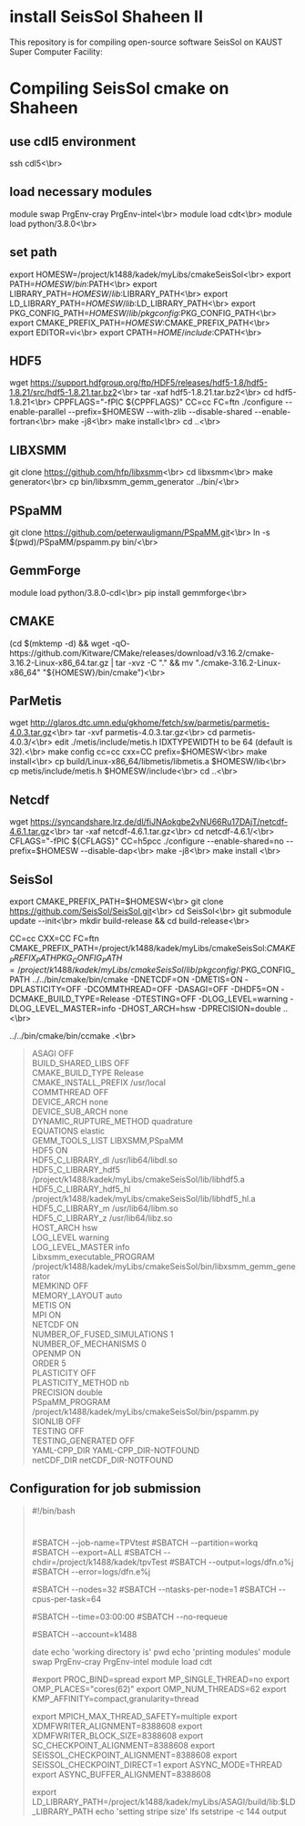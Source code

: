 # install SeisSol Shaheen II
This repository is for compiling open-source software SeisSol on KAUST Super Computer Facility:

# Compiling SeisSol cmake on Shaheen

## use cdl5 environment
ssh cdl5<\br>

## load necessary modules
module swap PrgEnv-cray PrgEnv-intel<\br>
module load cdt<\br>
module load python/3.8.0<\br>

## set path
export HOMESW=/project/k1488/kadek/myLibs/cmakeSeisSol<\br>
export PATH=$HOMESW/bin:$PATH<\br>
export LIBRARY_PATH=$HOMESW/lib:$LIBRARY_PATH<\br>
export LD_LIBRARY_PATH=$HOMESW/lib:$LD_LIBRARY_PATH<\br>
export PKG_CONFIG_PATH=$HOMESW/lib/pkgconfig:$PKG_CONFIG_PATH<\br>
export CMAKE_PREFIX_PATH=$HOMESW:$CMAKE_PREFIX_PATH<\br>
export EDITOR=vi<\br>
export CPATH=$HOME/include:$CPATH<\br>


## HDF5
wget https://support.hdfgroup.org/ftp/HDF5/releases/hdf5-1.8/hdf5-1.8.21/src/hdf5-1.8.21.tar.bz2<\br>
tar -xaf hdf5-1.8.21.tar.bz2<\br>
cd hdf5-1.8.21<\br>
CPPFLAGS="-fPIC ${CPPFLAGS}" CC=cc FC=ftn ./configure --enable-parallel --prefix=$HOMESW --with-zlib --disable-shared --enable-fortran<\br>
make -j8<\br>
make install<\br>
cd ..<\br>

## LIBXSMM
git clone https://github.com/hfp/libxsmm<\br>
cd libxsmm<\br>
make generator<\br>
cp bin/libxsmm_gemm_generator ../bin/<\br>

## PSpaMM
git clone https://github.com/peterwauligmann/PSpaMM.git<\br>
ln -s $(pwd)/PSpaMM/pspamm.py bin/<\br>

## GemmForge
module load python/3.8.0-cdl<\br>
pip install gemmforge<\br>

## CMAKE
(cd $(mktemp -d) && wget -qO- https://github.com/Kitware/CMake/releases/download/v3.16.2/cmake-3.16.2-Linux-x86_64.tar.gz | tar -xvz -C "." && mv "./cmake-3.16.2-Linux-x86_64" "${HOMESW}/bin/cmake")<\br>

## ParMetis
wget http://glaros.dtc.umn.edu/gkhome/fetch/sw/parmetis/parmetis-4.0.3.tar.gz<\br>
tar -xvf parmetis-4.0.3.tar.gz<\br>
cd parmetis-4.0.3/<\br>
edit ./metis/include/metis.h IDXTYPEWIDTH to be 64 (default is 32).<\br>
make config cc=cc cxx=CC prefix=$HOMESW<\br>
make install<\br>
cp build/Linux-x86_64/libmetis/libmetis.a $HOMESW/lib<\br>
cp metis/include/metis.h $HOMESW/include<\br>
cd ..<\br>

## Netcdf
wget https://syncandshare.lrz.de/dl/fiJNAokgbe2vNU66Ru17DAjT/netcdf-4.6.1.tar.gz<\br>
tar -xaf netcdf-4.6.1.tar.gz<\br>
cd netcdf-4.6.1/<\br>
CFLAGS="-fPIC ${CFLAGS}" CC=h5pcc ./configure --enable-shared=no --prefix=$HOMESW --disable-dap<\br>
make -j8<\br>
make install <\br>

## SeisSol
export CMAKE_PREFIX_PATH=$HOMESW<\br>
git clone https://github.com/SeisSol/SeisSol.git<\br>
cd SeisSol<\br>
git submodule update --init<\br>
mkdir build-release && cd build-release<\br>

CC=cc CXX=CC FC=ftn CMAKE_PREFIX_PATH=/project/k1488/kadek/myLibs/cmakeSeisSol:$CMAKE_PREFIX_PATH PKG_CONFIG_PATH=/project/k1488/kadek/myLibs/cmakeSeisSol/lib/pkgconfig/:$PKG_CONFIG_PATH ../../bin/cmake/bin/cmake -DNETCDF=ON -DMETIS=ON -DPLASTICITY=OFF -DCOMMTHREAD=OFF -DASAGI=OFF -DHDF5=ON -DCMAKE_BUILD_TYPE=Release -DTESTING=OFF  -DLOG_LEVEL=warning -DLOG_LEVEL_MASTER=info -DHOST_ARCH=hsw -DPRECISION=double ..<\br>

../../bin/cmake/bin/ccmake .<\br>




> ASAGI                            OFF                                                                                                    
> BUILD_SHARED_LIBS                OFF                                                                                                    
> CMAKE_BUILD_TYPE                 Release                                                                                                
> CMAKE_INSTALL_PREFIX             /usr/local                                                                                             
> COMMTHREAD                       OFF                                                                                                    
> DEVICE_ARCH                      none                                                                                                   
> DEVICE_SUB_ARCH                  none                                                                                                   
> DYNAMIC_RUPTURE_METHOD           quadrature                                                                                             
> EQUATIONS                        elastic                                                                                                
> GEMM_TOOLS_LIST                  LIBXSMM,PSpaMM                                                                                         
> HDF5                             ON                                                                                                     
> HDF5_C_LIBRARY_dl                /usr/lib64/libdl.so                                                                                    
> HDF5_C_LIBRARY_hdf5              /project/k1488/kadek/myLibs/cmakeSeisSol/lib/libhdf5.a                                                 
> HDF5_C_LIBRARY_hdf5_hl           /project/k1488/kadek/myLibs/cmakeSeisSol/lib/libhdf5_hl.a                                              
> HDF5_C_LIBRARY_m                 /usr/lib64/libm.so                                                                                     
> HDF5_C_LIBRARY_z                 /usr/lib64/libz.so                                                                                     
> HOST_ARCH                        hsw                                                                                                    
> LOG_LEVEL                        warning                                                                                                
> LOG_LEVEL_MASTER                 info                                                                                                   
> Libxsmm_executable_PROGRAM       /project/k1488/kadek/myLibs/cmakeSeisSol/bin/libxsmm_gemm_generator                                    
> MEMKIND                          OFF                                                                                                    
> MEMORY_LAYOUT                    auto                                                                                                   
> METIS                            ON                                                                                                     
> MPI                              ON                                                                                                     
> NETCDF                           ON                                                                                                     
> NUMBER_OF_FUSED_SIMULATIONS      1                                                                                                      
> NUMBER_OF_MECHANISMS             0                                                                                                      
> OPENMP                           ON                                                                                                     
> ORDER                            5                                                                                                      
> PLASTICITY                       OFF                                                                                                    
> PLASTICITY_METHOD                nb                                                                                                     
> PRECISION                        double                                                                                                 
> PSpaMM_PROGRAM                   /project/k1488/kadek/myLibs/cmakeSeisSol/bin/pspamm.py                                                 
> SIONLIB                          OFF                                                                                                    
> TESTING                          OFF                                                                                                    
> TESTING_GENERATED                OFF                                                                                                    
> YAML-CPP_DIR                     YAML-CPP_DIR-NOTFOUND                                                                                  
> netCDF_DIR                       netCDF_DIR-NOTFOUND                                                                                    





## Configuration for job submission

>#!/bin/bash
>#
>#SBATCH --job-name=TPVtest
>#SBATCH --partition=workq
>#SBATCH --export=ALL
>#SBATCH --chdir=/project/k1488/kadek/tpvTest
>#SBATCH --output=logs/dfn.o%j
>#SBATCH --error=logs/dfn.e%j
>
>
>#SBATCH --nodes=32
>#SBATCH --ntasks-per-node=1
>#SBATCH --cpus-per-task=64
>
>
>#SBATCH --time=03:00:00
>#SBATCH --no-requeue
>
>
>#SBATCH --account=k1488
>
>date
>echo 'working directory is'
>pwd
>echo 'printing modules'
>module swap PrgEnv-cray PrgEnv-intel
>module load cdt
>
>#export PROC_BIND=spread
>export MP_SINGLE_THREAD=no
>export OMP_PLACES="cores(62)"
>export OMP_NUM_THREADS=62
>export KMP_AFFINITY=compact,granularity=thread
>
>export MPICH_MAX_THREAD_SAFETY=multiple
>export XDMFWRITER_ALIGNMENT=8388608
>export XDMFWRITER_BLOCK_SIZE=8388608
>export SC_CHECKPOINT_ALIGNMENT=8388608
>export SEISSOL_CHECKPOINT_ALIGNMENT=8388608
>export SEISSOL_CHECKPOINT_DIRECT=1
>export ASYNC_MODE=THREAD
>export ASYNC_BUFFER_ALIGNMENT=8388608
>
>
>export LD_LIBRARY_PATH=/project/k1488/kadek/myLibs/ASAGI/build/lib:$LD_LIBRARY_PATH
>echo 'setting stripe size'
>lfs setstripe -c 144 output


